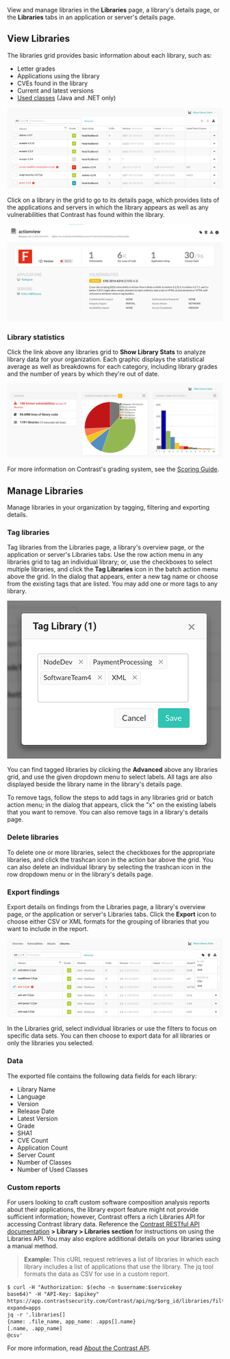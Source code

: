 <!--
title: "Explore Libraries"
description: "Overview of library management"
tags: "user library management"
-->

View and manage libraries in the **Libraries** page, a library's details page, or the **Libraries** tabs in an application or server's details page. 

## View Libraries 

The libraries grid provides basic information about each library, such as: 

* Letter grades
* Applications using the library 
* CVEs found in the library  
* Current and latest versions 
* [Used classes](user-libraries.html#analysis) (Java and .NET only)

<a href="assets/images/Libraries-grid.png" rel="lightbox" title="View libraries in your organization"><img class="thumbnail" src="assets/images/Libraries-grid.png"/></a>

Click on a library in the grid to go to its details page, which provides lists of the applications and servers in which the library appears as well as any vulnerabilities that Contrast has found within the library. 

<a href="assets/images/Library-details.png" rel="lightbox" title="View library details"><img class="thumbnail" src="assets/images/Library-details.png"/></a>

### Library statistics

Click the link above any libraries grid to **Show Library Stats** to analyze library data for your organization. Each graphic displays the statistical average as well as breakdowns for each category, including library grades and the number of years by which they're out of date. 

<a href="assets/images/Library-stats.png" rel="lightbox" title="View Library Stats"><img class="thumbnail" src="assets/images/Library-stats.png"/></a>

For more information on Contrast's grading system, see the [Scoring Guide](user-libraries.html#score-lib). 

## Manage Libraries 

Manage libraries in your organization by tagging, filtering and exporting details. 

### Tag libraries 

Tag libraries from the Libraries page, a library's overview page, or the application or server's Libraries tabs. Use the row action menu in any libraries grid to tag an individual library; or, use the checkboxes to select multiple libraries, and click the **Tag Libraries** icon in the batch action menu above the grid. In the dialog that appears, enter a new tag name or choose from the existing tags that are listed. You may add one or more tags to any library. 

<a href="assets/images/Tag-libraries-dialog.png" rel="lightbox" title="Choose library tags"><img class="thumbnail" src="assets/images/Tag-libraries-dialog.png"/></a>

You can find tagged libraries by clicking the **Advanced** above any libraries grid, and use the given dropdown menu to select labels. All tags are also displayed beside the library name in the library's details page. 

To remove tags, follow the steps to add tags in any libraries grid or batch action menu; in the dialog that appears, click the "x" on the existing labels that you want to remove. You can also remove tags in a library's details page. 

### Delete libraries 

To delete one or more libraries, select the checkboxes for the appropriate libraries, and click the trashcan icon in the action bar above the grid. You can also delete an individual library by selecting the trashcan icon in the row dropdown menu or in the library's details page.

### Export findings

Export details on findings from the Libraries page, a library's overview page, or the application or server's Libraries tabs. Click the **Export** icon to choose either CSV or XML formats for the grouping of libraries that you want to include in the report. 

<a href="assets/images/Library-export.png" rel="lightbox" title="Export library details"><img class="thumbnail" src="assets/images/Library-export.png"/></a>

In the Libraries grid, select individual libraries or use the filters to focus on specific data sets. You can then choose to export data for all libraries or only the libraries you selected. 

### Data

The exported file contains the following data fields for each library:

* Library Name
* Language
* Version
* Release Date
* Latest Version
* Grade
* SHA1
* CVE Count
* Application Count
* Server Count
* Number of Classes
* Number of Used Classes

### Custom reports 

For users looking to craft custom software composition analysis reports about their applications, the library export feature might not provide sufficient information; however, Contrast offers a rich Libraries API for accessing Contrast library data. Reference the [Contrast RESTful API documentation](https://api.contrastsecurity.com/#) **> Library > Libraries section** for instructions on using the Libraries API. You may also explore additional details on your libraries using a manual method. 

> **Example:** This cURL request retrieves a list of libraries in which each library includes a list of applications that use the library. The jq tool formats the data as CSV for use in a custom report.
```
$ curl -H "Authorization: $(echo -n $username:$servicekey
base64)" -H "API-Key: $apikey" https://app.contrastsecurity.com/Contrast/api/ng/$org_id/libraries/filter?expand=apps 
jq -r '.libraries[]
{name: .file_name, app_name: .apps[].name}
[.name, .app_name] 
@csv'
```

For more information, read [About the Contrast API](tools-api.html#api-about).

